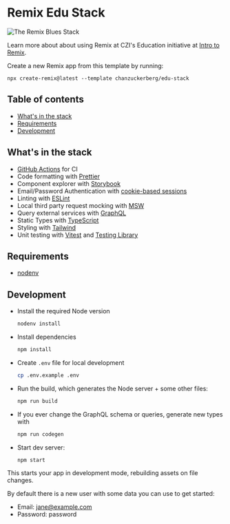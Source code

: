 # Remix Edu Stack

![The Remix Blues Stack](https://repository-images.githubusercontent.com/461012689/37d5bd8b-fa9c-4ab0-893c-f0a199d5012d)

Learn more about about using Remix at CZI's Education initiative at [Intro to Remix](https://czi.atlassian.net/wiki/x/EYCOnQ).

Create a new Remix app from this template by running:

```
npx create-remix@latest --template chanzuckerberg/edu-stack
```

## Table of contents

- [What's in the stack](#what-s-in-the-stack)
- [Requirements](#requirements)
- [Development](#development)

## What's in the stack

- [GitHub Actions](https://github.com/features/actions) for CI
- Code formatting with [Prettier](https://prettier.io)
- Component explorer with [Storybook](https://storybook.js.org/)
- Email/Password Authentication with [cookie-based sessions](https://remix.run/docs/en/v1/api/remix#createcookiesessionstorage)
- Linting with [ESLint](https://eslint.org)
- Local third party request mocking with [MSW](https://mswjs.io)
- Query external services with [GraphQL](https://graphql.org/)
- Static Types with [TypeScript](https://typescriptlang.org)
- Styling with [Tailwind](https://tailwindcss.com/)
- Unit testing with [Vitest](https://vitest.dev) and [Testing Library](https://testing-library.com)

## Requirements

- [nodenv](https://github.com/nodenv/nodenv)

## Development

- Install the required Node version

  ```sh
  nodenv install
  ```

- Install dependencies

  ```sh
  npm install
  ```

- Create `.env` file for local development

  ```sh
  cp .env.example .env
  ```

- Run the build, which generates the Node server + some other files:

  ```sh
  npm run build
  ```

- If you ever change the GraphQL schema or queries, generate new types with

  ```sh
  npm run codegen
  ```

- Start dev server:

  ```sh
  npm start
  ```

This starts your app in development mode, rebuilding assets on file changes.

By default there is a new user with some data you can use to get started:

- Email: jane@example.com
- Password: password
